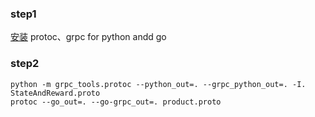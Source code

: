 ### step1
[安装](https://www.jianshu.com/p/8e13c5c48dc5) protoc、grpc for python andd go

### step2
`python -m grpc_tools.protoc --python_out=. --grpc_python_out=. -I. StateAndReward.proto `   
`protoc --go_out=. --go-grpc_out=. product.proto`